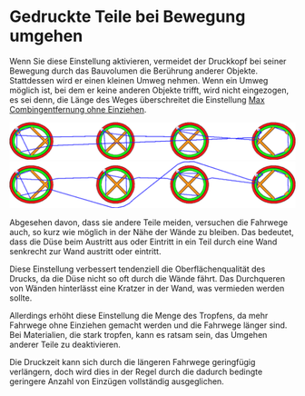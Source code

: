 Gedruckte Teile bei Bewegung umgehen
====
Wenn Sie diese Einstellung aktivieren, vermeidet der Druckkopf bei seiner Bewegung durch das Bauvolumen die Berührung anderer Objekte. Stattdessen wird er einen kleinen Umweg nehmen. Wenn ein Umweg möglich ist, bei dem er keine anderen Objekte trifft, wird nicht eingezogen, es sei denn, die Länge des Weges überschreitet die Einstellung [Max Combingentfernung ohne Einziehen](retraction_combing_max_distance.md).

<!--screenshot {
"image_path": "travel_avoid_other_parts_disabled.png",
"models": [{"script": "spike_curve.scad"}],
"camera_position": [0, 0, 116],
"structures": ["travels", "helpers", "shell", "infill", "starts"],
"settings": {
    "retraction_enable": false,
    "travel_avoid_other_parts": false
},
"minimum_layer": 549,
"layer": 550,
"colours": 64
}-->
<!--screenshot {
"image_path": "travel_avoid_other_parts_enabled.png",
"models": [{"script": "spike_curve.scad"}],
"camera_position": [0, 0, 116],
"structures": ["travels", "helpers", "shell", "infill", "starts"],
"settings": {
    "retraction_enable": false,
    "travel_avoid_other_parts": true
},
"minimum_layer": 549,
"layer": 550,
"colours": 64
}-->
![Wenn deaktiviert, können Fahrwege durch andere Teile führen](../../../articles/images/travel_avoid_other_parts_disabled.png)
![Wenn aktiviert, umgehen die Fahrwege andere Teile](../../../articles/images/travel_avoid_other_parts_enabled.png)

Abgesehen davon, dass sie andere Teile meiden, versuchen die Fahrwege auch, so kurz wie möglich in der Nähe der Wände zu bleiben. Das bedeutet, dass die Düse beim Austritt aus oder Eintritt in ein Teil durch eine Wand senkrecht zur Wand austritt oder eintritt.

Diese Einstellung verbessert tendenziell die Oberflächenqualität des Drucks, da die Düse nicht so oft durch die Wände fährt. Das Durchqueren von Wänden hinterlässt eine Kratzer in der Wand, was vermieden werden sollte.

Allerdings erhöht diese Einstellung die Menge des Tropfens, da mehr Fahrwege ohne Einziehen gemacht werden und die Fahrwege länger sind. Bei Materialien, die stark tropfen, kann es ratsam sein, das Umgehen anderer Teile zu deaktivieren.

Die Druckzeit kann sich durch die längeren Fahrwege geringfügig verlängern, doch wird dies in der Regel durch die dadurch bedingte geringere Anzahl von Einzügen vollständig ausgeglichen.